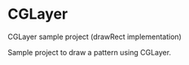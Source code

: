 CGLayer
======

CGLayer sample project (drawRect implementation)
 
Sample project to draw a pattern using CGLayer.
